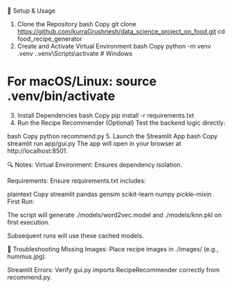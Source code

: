 🚀 Setup & Usage
1. Clone the Repository
bash
Copy
git clone https://github.com/kurraGrushnesh/data_science_project_on_food.git
cd food_recipe_generator
2. Create and Activate Virtual Environment
bash
Copy
python -m venv .venv
.\.venv\Scripts\activate  # Windows
# For macOS/Linux: source .venv/bin/activate
3. Install Dependencies
bash
Copy
pip install -r requirements.txt
4. Run the Recipe Recommender (Optional)
Test the backend logic directly:

bash
Copy
python recommend.py
5. Launch the Streamlit App
bash
Copy
streamlit run app/gui.py
The app will open in your browser at http://localhost:8501.

🔍 Notes:
Virtual Environment: Ensures dependency isolation.

Requirements: Ensure requirements.txt includes:

plaintext
Copy
streamlit
pandas
gensim
scikit-learn
numpy
pickle-mixin
First Run:

The script will generate ./models/word2vec.model and ./models/knn.pkl on first execution.

Subsequent runs will use these cached models.

🐛 Troubleshooting
Missing Images: Place recipe images in ./images/ (e.g., hummus.jpg).

Streamlit Errors: Verify gui.py imports RecipeRecommender correctly from recommend.py.
